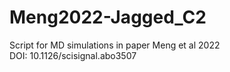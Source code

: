 # Meng2022-Jagged_C2
Script for MD simulations in paper Meng et al 2022    
DOI: 10.1126/scisignal.abo3507    
